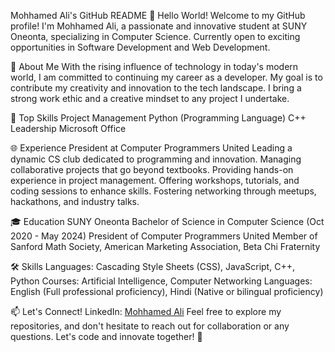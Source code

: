 Mohhamed Ali's GitHub README
👋 Hello World!
Welcome to my GitHub profile! I'm Mohhamed Ali, a passionate and innovative student at SUNY Oneonta, specializing in Computer Science. Currently open to exciting opportunities in Software Development and Web Development.

🚀 About Me
With the rising influence of technology in today's modern world, I am committed to continuing my career as a developer. My goal is to contribute my creativity and innovation to the tech landscape. I bring a strong work ethic and a creative mindset to any project I undertake.

🔧 Top Skills
Project Management
Python (Programming Language)
C++
Leadership
Microsoft Office

🌐 Experience
President at Computer Programmers United
Leading a dynamic CS club dedicated to programming and innovation.
Managing collaborative projects that go beyond textbooks.
Providing hands-on experience in project management.
Offering workshops, tutorials, and coding sessions to enhance skills.
Fostering networking through meetups, hackathons, and industry talks.

🎓 Education
SUNY Oneonta
Bachelor of Science in Computer Science (Oct 2020 - May 2024)
President of Computer Programmers United
Member of Sanford Math Society, American Marketing Association, Beta Chi Fraternity

🛠️ Skills
Languages: Cascading Style Sheets (CSS), JavaScript, C++, Python
Courses: Artificial Intelligence, Computer Networking
Languages: English (Full professional proficiency), Hindi (Native or bilingual proficiency)


📫 Let's Connect!
LinkedIn: [Mohhamed Ali](https://www.linkedin.com/in/mohhamed-ali-a9948927a/)
Feel free to explore my repositories, and don't hesitate to reach out for collaboration or any questions. Let's code and innovate together! 🚀
